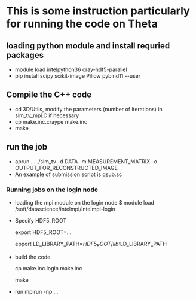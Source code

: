 # This is some instruction particularly for running the code on Theta

## loading python module and install requried packages

* module load intelpython36 cray-hdf5-parallel
* pip install scipy scikit-image Pillow pybind11 --user


## Compile the C++ code
* cd 3D/Utils, modify the parameters (number of iterations) in sim_tv_mpi.C if necessary 
* cp make.inc.craype make.inc
* make 

## run the job
* aprun ... ./sim_tv -d DATA -m MEASUREMENT_MATRIX -o OUTPUT_FOR_RECONSTRUCTED_IMAGE
* An example of submission script is qsub.sc


### Running jobs on the login node
* loading the mpi module on the login node
  $ module load /soft/datascience/intelmpi/intelmpi-login

* Specify HDF5_ROOT
  
  export HDF5_ROOT=...
  
  epport LD_LIBRARY_PATH=$HDF5_ROOT/lib:$LD_LIBRARY_PATH

* build the code
  
  cp make.inc.login make.inc
     
  make

* run 
  mpirun -np ...
  